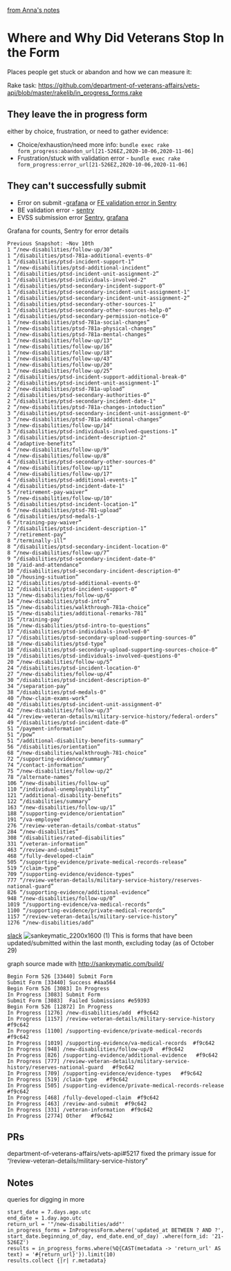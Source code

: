 [from Anna's notes](https://github.com/department-of-veterans-affairs/va.gov-team/issues/15689)

# Where and Why Did Veterans Stop In the Form

Places people get stuck or abandon and how we can measure it:

Rake task: https://github.com/department-of-veterans-affairs/vets-api/blob/master/rakelib/in_progress_forms.rake

## They leave the in progress form 
either by choice, frustration, or need to gather evidence:
- Choice/exhaustion/need more info: `bundle exec rake form_progress:abandon_url[21-526EZ,2020-10-06,2020-11-06]`
-  Frustration/stuck with validation error -  `bundle exec rake form_progress:error_url[21-526EZ,2020-10-06,2020-11-06]`
## They can't successfully submit
- Error  on submit -[grafana]( http://grafana.vfs.va.gov/d/000000066/evss-526-submissions?viewPanel=18&orgId=1&from=now-7d&to=now) or [FE validation error in Sentry](http://sentry.vfs.va.gov/organizations/vsp/issues/241/events/?query=url%3Ahttps%3A%2F%2Fwww.va.gov%2Fdisability%2Ffile-disability-claim-form-21-526ez%2Freview-and-submit&sort=freq&statsPeriod=14d)
- BE validation error - [sentry](http://sentry.vfs.va.gov/organizations/vsp/issues/?project=3&query=transaction%3AV0%3A%3ADisabilityCompensationFormsController%23submit_all_claim&sort=freq&statsPeriod=14d)
- EVSS submission error [Sentry](http://sentry.vfs.va.gov/organizations/vsp/issues/?groupStatsPeriod=14d&project=3&query=transaction%3AV0%3A%3ADisabilityCompensationFormsController%23submit_all_claim&sort=freq&statsPeriod=14d), [grafana](http://grafana.vfs.va.gov/d/000000066/evss-526-submissions?viewPanel=8&orgId=1&from=now-7d&to=now)


Grafana for counts, Sentry for error details

```
Previous Snapshot: ~Nov 10th
1 “/new-disabilities/follow-up/30”
1 “/disabilities/ptsd-781a-additional-events-0"
1 “/disabilities/ptsd-incident-support-1”
1 “/new-disabilities/ptsd-additional-incident”
1 “/disabilities/ptsd-incident-unit-assignment-2”
1 “/disabilities/ptsd-individuals-involved-2"
1 “/disabilities/ptsd-secondary-incident-support-0”
1 “/disabilities/ptsd-secondary-incident-unit-assignment-1"
1 “/disabilities/ptsd-secondary-incident-unit-assignment-2”
1 “/disabilities/ptsd-secondary-other-sources-1"
1 “/disabilities/ptsd-secondary-other-sources-help-0”
1 “/disabilities/ptsd-secondary-permission-notice-0"
1 “/new-disabilities/ptsd-781a-social-changes”
1 “/new-disabilities/ptsd-781a-physical-changes”
1 “/new-disabilities/ptsd-781a-mental-changes”
1 “/new-disabilities/follow-up/13"
1 “/new-disabilities/follow-up/16”
1 “/new-disabilities/follow-up/18"
1 “/new-disabilities/follow-up/43”
1 “/new-disabilities/follow-up/20"
1 “/new-disabilities/follow-up/25”
2 “/disabilities/ptsd-incident-support-additional-break-0"
2 “/disabilities/ptsd-incident-unit-assignment-1”
2 “/new-disabilities/ptsd-781a-upload”
2 “/disabilities/ptsd-secondary-authorities-0”
2 “/disabilities/ptsd-secondary-incident-date-1"
2 “/new-disabilities/ptsd-781a-changes-intoduction”
3 “/disabilities/ptsd-secondary-incident-unit-assignment-0"
3 “/new-disabilities/ptsd-781a-additional-changes”
3 “/new-disabilities/follow-up/14"
3 “/disabilities/ptsd-individuals-involved-questions-1”
3 “/disabilities/ptsd-incident-description-2"
4 “/adaptive-benefits”
4 “/new-disabilities/follow-up/9"
4 “/new-disabilities/follow-up/8”
4 “/disabilities/ptsd-secondary-other-sources-0"
4 “/new-disabilities/follow-up/11”
4 “/new-disabilities/follow-up/17"
4 “/disabilities/ptsd-additional-events-1”
4 “/disabilities/ptsd-incident-date-1"
5 “/retirement-pay-waiver”
5 “/new-disabilities/follow-up/10"
5 “/disabilities/ptsd-incident-location-1”
6 “/new-disabilities/ptsd-781-upload”
6 “/disabilities/ptsd-medals-1”
6 “/training-pay-waiver”
7 “/disabilities/ptsd-incident-description-1”
7 “/retirement-pay”
8 “/terminally-ill”
8 “/disabilities/ptsd-secondary-incident-location-0"
8 “/new-disabilities/follow-up/7”
9 “/disabilities/ptsd-secondary-incident-date-0"
10 “/aid-and-attendance”
10 “/disabilities/ptsd-secondary-incident-description-0"
10 “/housing-situation”
12 “/disabilities/ptsd-additional-events-0"
12 “/disabilities/ptsd-incident-support-0”
13 “/new-disabilities/follow-up/6"
14 “/new-disabilities/ptsd-intro”
15 “/new-disabilities/walkthrough-781a-choice”
15 “/new-disabilities/additional-remarks-781”
15 “/training-pay”
16 “/new-disabilities/ptsd-intro-to-questions”
17 “/disabilities/ptsd-individuals-involved-0"
17 “/disabilities/ptsd-secondary-upload-supporting-sources-0”
18 “/new-disabilities/ptsd-type”
18 “/disabilities/ptsd-secondary-upload-supporting-sources-choice-0”
19 “/disabilities/ptsd-individuals-involved-questions-0"
20 “/new-disabilities/follow-up/5”
24 “/disabilities/ptsd-incident-location-0"
27 “/new-disabilities/follow-up/4”
30 “/disabilities/ptsd-incident-description-0"
34 “/separation-pay”
38 “/disabilities/ptsd-medals-0"
40 “/how-claim-exams-work”
40 “/disabilities/ptsd-incident-unit-assignment-0"
42 “/new-disabilities/follow-up/3”
44 “/review-veteran-details/military-service-history/federal-orders”
49 “/disabilities/ptsd-incident-date-0”
51 “/payment-information”
51 “/pow”
51 “/additional-disability-benefits-summary”
56 “/disabilities/orientation”
68 “/new-disabilities/walkthrough-781-choice”
72 “/supporting-evidence/summary”
74 “/contact-information”
75 “/new-disabilities/follow-up/2”
78 “/alternate-names”
106 “/new-disabilities/follow-up”
110 “/individual-unemployability”
121 “/additional-disability-benefits”
122 “/disabilities/summary”
163 “/new-disabilities/follow-up/1”
188 “/supporting-evidence/orientation”
191 “/va-employee”
276 “/review-veteran-details/combat-status”
284 “/new-disabilities”
308 “/disabilities/rated-disabilities”
331 “/veteran-information”
463 “/review-and-submit”
468 “/fully-developed-claim”
505 “/supporting-evidence/private-medical-records-release”
519 “/claim-type”
709 “/supporting-evidence/evidence-types”
777 “/review-veteran-details/military-service-history/reserves-national-guard”
826 “/supporting-evidence/additional-evidence”
948 “/new-disabilities/follow-up/0”
1019 “/supporting-evidence/va-medical-records”
1100 “/supporting-evidence/private-medical-records”
1157 “/review-veteran-details/military-service-history”
1276 “/new-disabilities/add”
```

[slack](https://dsva.slack.com/archives/C5AGLBNRK/p1603999885288700)
![sankeymatic_2200x1600 (1)](https://user-images.githubusercontent.com/19188/98864576-1c824500-2438-11eb-8e94-563589272217.png)
This is forms that have been updated/submitted within the last month, excluding today (as of October 29)

graph source made with http://sankeymatic.com/build/
```
Begin Form 526 [33440] Submit Form
Submit Form [33440] Success #4aa564
Begin Form 526 [3083] In Progress
In Progress [3083] Submit Form
Submit Form [3083]  Failed Submissions #e59393
Begin Form 526 [12872] In Progress
In Progress [1276] /new-disabilities/add  #f9c642
In Progress [1157] /review-veteran-details/military-service-history  #f9c642
In Progress [1100] /supporting-evidence/private-medical-records  #f9c642
In Progress [1019] /supporting-evidence/va-medical-records  #f9c642
In Progress [948] /new-disabilities/follow-up/0   #f9c642
In Progress [826] /supporting-evidence/additional-evidence   #f9c642
In Progress [777] /review-veteran-details/military-service-history/reserves-national-guard   #f9c642
In Progress [709] /supporting-evidence/evidence-types   #f9c642
In Progress [519] /claim-type   #f9c642
In Progress [505] /supporting-evidence/private-medical-records-release   #f9c642
In Progress [468] /fully-developed-claim  #f9c642
In Progress [463] /review-and-submit  #f9c642
In Progress [331] /veteran-information  #f9c642
In Progress [2774] Other   #f9c642
```



## PRs

department-of-veterans-affairs/vets-api#5217 fixed the primary issue for “/review-veteran-details/military-service-history”


## Notes

queries for digging in more
```
start_date = 7.days.ago.utc
end_date = 1.day.ago.utc
return_url = '"/new-disabilities/add"'
in_progress_forms = InProgressForm.where('updated_at BETWEEN ? AND ?', start_date.beginning_of_day, end_date.end_of_day) .where(form_id: '21-526EZ')
results = in_progress_forms.where(%Q{CAST(metadata -> 'return_url' AS text) = '#{return_url}'}).limit(10)
results.collect {|r| r.metadata}
```

